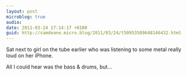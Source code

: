 ```yaml
---
layout: post
microblog: true
audio: 
date: 2011-03-24 17:14:17 +0100
guid: http://samdeane.micro.blog/2011/03/24/t50953589648146432.html
---
```

Sat next to girl on the tube earlier who was listening to some metal really loud on her iPhone.

All I could hear was the bass &amp; drums, but…
